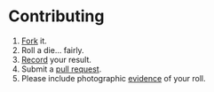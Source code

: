 # Contributing

1. [Fork](https://github.com/laserlemon/fair_dice_roll/fork) it.
2. Roll a die… fairly.
3. [Record](https://github.com/laserlemon/fair_dice_roll/blob/master/lib/fair_dice_roll.rb#L4) your result.
4. Submit a [pull request](https://github.com/laserlemon/fair_dice_roll/pulls).
5. Please include photographic [evidence](http://imgur.com/XT16hzE) of your roll.
